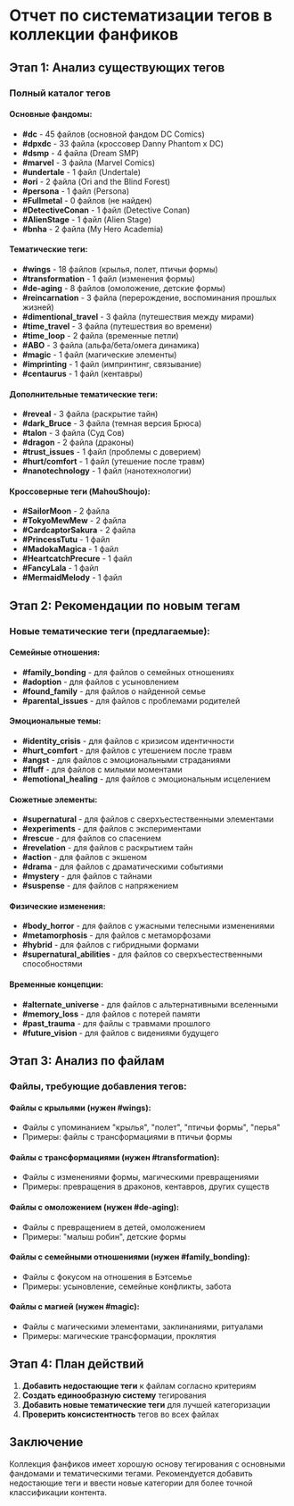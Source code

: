 # Отчет по систематизации тегов в коллекции фанфиков

## Этап 1: Анализ существующих тегов

### Полный каталог тегов

#### Основные фандомы:
- **#dc** - 45 файлов (основной фандом DC Comics)
- **#dpxdc** - 33 файла (кроссовер Danny Phantom x DC)
- **#dsmp** - 4 файла (Dream SMP)
- **#marvel** - 3 файла (Marvel Comics)
- **#undertale** - 1 файл (Undertale)
- **#ori** - 2 файла (Ori and the Blind Forest)
- **#persona** - 1 файл (Persona)
- **#Fullmetal** - 0 файлов (не найден)
- **#DetectiveConan** - 1 файл (Detective Conan)
- **#AlienStage** - 1 файл (Alien Stage)
- **#bnha** - 2 файла (My Hero Academia)

#### Тематические теги:
- **#wings** - 18 файлов (крылья, полет, птичьи формы)
- **#transformation** - 1 файл (изменения формы)
- **#de-aging** - 8 файлов (омоложение, детские формы)
- **#reincarnation** - 3 файла (перерождение, воспоминания прошлых жизней)
- **#dimentional_travel** - 3 файла (путешествия между мирами)
- **#time_travel** - 3 файла (путешествия во времени)
- **#time_loop** - 2 файла (временные петли)
- **#ABO** - 3 файла (альфа/бета/омега динамика)
- **#magic** - 1 файл (магические элементы)
- **#imprinting** - 1 файл (импринтинг, связывание)
- **#centaurus** - 1 файл (кентавры)

#### Дополнительные тематические теги:
- **#reveal** - 3 файла (раскрытие тайн)
- **#dark_Bruce** - 3 файла (темная версия Брюса)
- **#talon** - 3 файла (Суд Сов)
- **#dragon** - 2 файла (драконы)
- **#trust_issues** - 1 файл (проблемы с доверием)
- **#hurt/comfort** - 1 файл (утешение после травм)
- **#nanotechnology** - 1 файл (нанотехнологии)

#### Кроссоверные теги (MahouShoujo):
- **#SailorMoon** - 2 файла
- **#TokyoMewMew** - 2 файла
- **#CardcaptorSakura** - 2 файла
- **#PrincessTutu** - 1 файл
- **#MadokaMagica** - 1 файл
- **#HeartcatchPrecure** - 1 файл
- **#FancyLala** - 1 файл
- **#MermaidMelody** - 1 файл

## Этап 2: Рекомендации по новым тегам

### Новые тематические теги (предлагаемые):

#### Семейные отношения:
- **#family_bonding** - для файлов о семейных отношениях
- **#adoption** - для файлов с усыновлением
- **#found_family** - для файлов о найденной семье
- **#parental_issues** - для файлов с проблемами родителей

#### Эмоциональные темы:
- **#identity_crisis** - для файлов с кризисом идентичности
- **#hurt_comfort** - для файлов с утешением после травм
- **#angst** - для файлов с эмоциональными страданиями
- **#fluff** - для файлов с милыми моментами
- **#emotional_healing** - для файлов с эмоциональным исцелением

#### Сюжетные элементы:
- **#supernatural** - для файлов с сверхъестественными элементами
- **#experiments** - для файлов с экспериментами
- **#rescue** - для файлов со спасением
- **#revelation** - для файлов с раскрытием тайн
- **#action** - для файлов с экшеном
- **#drama** - для файлов с драматическими событиями
- **#mystery** - для файлов с тайнами
- **#suspense** - для файлов с напряжением

#### Физические изменения:
- **#body_horror** - для файлов с ужасными телесными изменениями
- **#metamorphosis** - для файлов с метаморфозами
- **#hybrid** - для файлов с гибридными формами
- **#supernatural_abilities** - для файлов со сверхъестественными способностями

#### Временные концепции:
- **#alternate_universe** - для файлов с альтернативными вселенными
- **#memory_loss** - для файлов с потерей памяти
- **#past_trauma** - для файлы с травмами прошлого
- **#future_vision** - для файлов с видениями будущего

## Этап 3: Анализ по файлам

### Файлы, требующие добавления тегов:

#### Файлы с крыльями (нужен #wings):
- Файлы с упоминанием "крылья", "полет", "птичьи формы", "перья"
- Примеры: файлы с трансформациями в птичьи формы

#### Файлы с трансформациями (нужен #transformation):
- Файлы с изменениями формы, магическими превращениями
- Примеры: превращения в драконов, кентавров, других существ

#### Файлы с омоложением (нужен #de-aging):
- Файлы с превращением в детей, омоложением
- Примеры: "малыш робин", детские формы

#### Файлы с семейными отношениями (нужен #family_bonding):
- Файлы с фокусом на отношения в Бэтсемье
- Примеры: усыновление, семейные конфликты, забота

#### Файлы с магией (нужен #magic):
- Файлы с магическими элементами, заклинаниями, ритуалами
- Примеры: магические трансформации, проклятия

## Этап 4: План действий

1. **Добавить недостающие теги** к файлам согласно критериям
2. **Создать единообразную систему** тегирования
3. **Добавить новые тематические теги** для лучшей категоризации
4. **Проверить консистентность** тегов во всех файлах

## Заключение

Коллекция фанфиков имеет хорошую основу тегирования с основными фандомами и тематическими тегами. Рекомендуется добавить недостающие теги и ввести новые категории для более точной классификации контента.